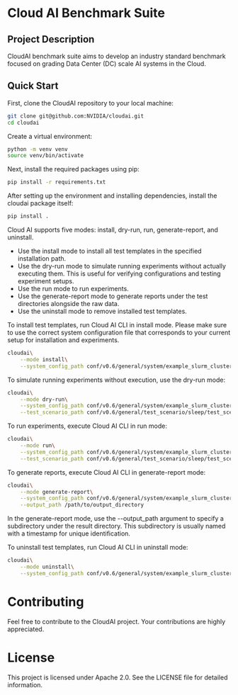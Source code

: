 # Cloud AI Benchmark Suite

## Project Description
CloudAI benchmark suite aims to develop an industry standard benchmark focused on grading Data Center (DC) scale AI systems in the Cloud.

## Quick Start
First, clone the CloudAI repository to your local machine:
```bash
git clone git@github.com:NVIDIA/cloudai.git
cd cloudai
```

Create a virtual environment:
```bash
python -m venv venv
source venv/bin/activate
```

Next, install the required packages using pip:
```bash
pip install -r requirements.txt
```

After setting up the environment and installing dependencies, install the cloudai package itself:
```bash
pip install .
```

Cloud AI supports five modes: install, dry-run, run, generate-report, and uninstall.
* Use the install mode to install all test templates in the specified installation path.
* Use the dry-run mode to simulate running experiments without actually executing them. This is useful for verifying configurations and testing experiment setups.
* Use the run mode to run experiments.
* Use the generate-report mode to generate reports under the test directories alongside the raw data.
* Use the uninstall mode to remove installed test templates.

To install test templates, run Cloud AI CLI in install mode.
Please make sure to use the correct system configuration file that corresponds to your current setup for installation and experiments.
```bash
cloudai\
    --mode install\
    --system_config_path conf/v0.6/general/system/example_slurm_cluster.toml
```

To simulate running experiments without execution, use the dry-run mode:
```bash
cloudai\
    --mode dry-run\
    --system_config_path conf/v0.6/general/system/example_slurm_cluster.toml\
    --test_scenario_path conf/v0.6/general/test_scenario/sleep/test_scenario.toml
```

To run experiments, execute Cloud AI CLI in run mode:
```bash
cloudai\
    --mode run\
    --system_config_path conf/v0.6/general/system/example_slurm_cluster.toml\
    --test_scenario_path conf/v0.6/general/test_scenario/sleep/test_scenario.toml
```

To generate reports, execute Cloud AI CLI in generate-report mode:
```bash
cloudai\
    --mode generate-report\
    --system_config_path conf/v0.6/general/system/example_slurm_cluster.toml\
    --output_path /path/to/output_directory
```
In the generate-report mode, use the --output_path argument to specify a subdirectory under the result directory.
This subdirectory is usually named with a timestamp for unique identification.

To uninstall test templates, run Cloud AI CLI in uninstall mode:
```bash
cloudai\
    --mode uninstall\
    --system_config_path conf/v0.6/general/system/example_slurm_cluster.toml
```

# Contributing
Feel free to contribute to the CloudAI project. Your contributions are highly appreciated.

# License
This project is licensed under Apache 2.0. See the LICENSE file for detailed information.
